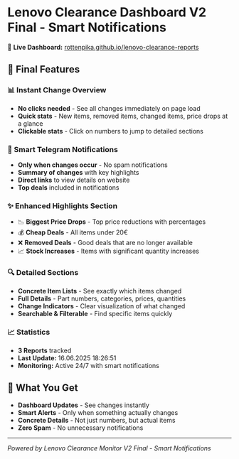 # Lenovo Clearance Dashboard V2 Final - Smart Notifications

🎯 **Live Dashboard:** [rottenpika.github.io/lenovo-clearance-reports](https://rottenpika.github.io/lenovo-clearance-reports/)

## 🚀 Final Features

### 📊 Instant Change Overview
- **No clicks needed** - See all changes immediately on page load
- **Quick stats** - New items, removed items, changed items, price drops at a glance
- **Clickable stats** - Click on numbers to jump to detailed sections

### 🔔 Smart Telegram Notifications
- **Only when changes occur** - No spam notifications
- **Summary of changes** with key highlights
- **Direct links** to view details on website
- **Top deals** included in notifications

### ✨ Enhanced Highlights Section
- 📉 **Biggest Price Drops** - Top price reductions with percentages
- 💰 **Cheap Deals** - All items under 20€ 
- ❌ **Removed Deals** - Good deals that are no longer available
- 📈 **Stock Increases** - Items with significant quantity increases

### 🔍 Detailed Sections
- **Concrete Item Lists** - See exactly which items changed
- **Full Details** - Part numbers, categories, prices, quantities
- **Change Indicators** - Clear visualization of what changed
- **Searchable & Filterable** - Find specific items quickly

### 📈 Statistics
- **3 Reports** tracked
- **Last Update:** 16.06.2025 18:26:51
- **Monitoring:** Active 24/7 with smart notifications

## 🎯 What You Get
- **Dashboard Updates** - See changes instantly
- **Smart Alerts** - Only when something actually changes
- **Concrete Details** - Not just numbers, but actual items
- **Zero Spam** - No unnecessary notifications

---
*Powered by Lenovo Clearance Monitor V2 Final - Smart Notifications*
